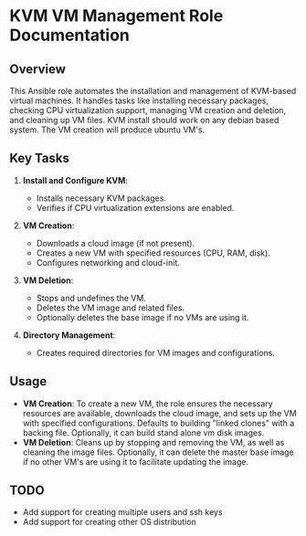 # KVM VM Management Role Documentation

## Overview

This Ansible role automates the installation and management of KVM-based virtual machines. It handles tasks like installing necessary packages, checking CPU virtualization support, managing VM creation and deletion, and cleaning up VM files. KVM install should work on any debian based system. The VM creation will produce ubuntu VM's.

## Key Tasks
1. **Install and Configure KVM**: 
   - Installs necessary KVM packages.
   - Verifies if CPU virtualization extensions are enabled.

2. **VM Creation**:
   - Downloads a cloud image (if not present).
   - Creates a new VM with specified resources (CPU, RAM, disk).
   - Configures networking and cloud-init.

3. **VM Deletion**:
   - Stops and undefines the VM.
   - Deletes the VM image and related files.
   - Optionally deletes the base image if no VMs are using it.

4. **Directory Management**:
   - Creates required directories for VM images and configurations.

## Usage
- **VM Creation**: To create a new VM, the role ensures the necessary resources are available, downloads the cloud image, and sets up the VM with specified configurations. Defaults to building "linked clones" with a backing file. Optionally, it can build stand alone vm disk images. 
- **VM Deletion**: Cleans up by stopping and removing the VM, as well as cleaning the image files. Optionally, it can delete the master base image if no other VM's are using it to facilitate updating the image.

## TODO
- Add support for creating multiple users and ssh keys
- Add support for creating other OS distribution